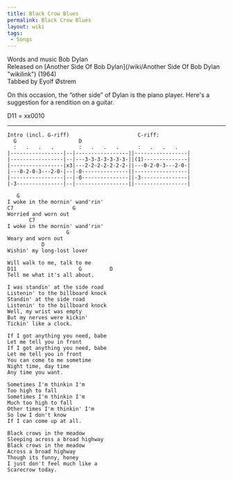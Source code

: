 ```yaml
---
title: Black Crow Blues
permalink: Black Crow Blues
layout: wiki
tags:
 - Songs
---
```


Words and music Bob Dylan  
Released on [Another Side Of Bob
Dylan](/wiki/Another Side Of Bob Dylan "wikilink") (1964)  
Tabbed by Eyolf Østrem

On this occasion, the “other side” of Dylan is the piano player. Here's
a suggestion for a rendition on a guitar.

D11 = xx0010

* * * * *

    Intro (incl. G-riff)                      C-riff:
      G                    D
      :   .   .   .        :   .   .   .      :   .   .   .
    |-----------------|--|-----------------||-----------------|
    |-----------------|--|---3-3-3-3-3-3-3-||(1)--------------|
    |-----------------|x3|---2-2-2-2-2-2-2-||---0-2-0-3---2-0-|
    |---0-2-0-3---2-0-|--|-0---------------||-----------------|
    |-----------------|--|-0---------------||-3---------------|
    |-3---------------|--|-----------------||-----------------|

       G
    I woke in the mornin' wand'rin'
    C7                   G
    Worried and worn out
           C7
    I woke in the mornin' wand'rin'
                       G
    Weary and worn out
               D
    Wishin' my long-lost lover

    Will walk to me, talk to me
    D11                    G         D
    Tell me what it's all about.

    I was standin' at the side road
    Listenin' to the billboard knock
    Standin' at the side road
    Listenin' to the billboard knock
    Well, my wrist was empty
    But my nerves were kickin'
    Tickin' like a clock.

    If I got anything you need, babe
    Let me tell you in front
    If I got anything you need, babe
    Let me tell you in front
    You can come to me sometime
    Night time, day time
    Any time you want.

    Sometimes I'm thinkin I'm
    Too high to fall
    Sometimes I'm thinkin I'm
    Much too high to fall
    Other times I'm thinkin' I'm
    So low I don't know
    If I can come up at all.

    Black crows in the meadow
    Sleeping across a broad highway
    Black crows in the meadow
    Across a broad highway
    Though its funny, honey
    I just don't feel much like a
    Scarecrow today.
